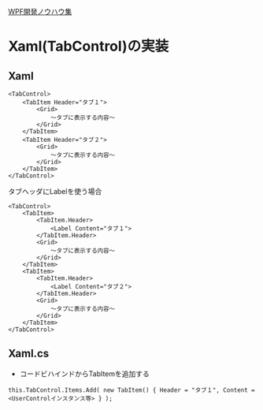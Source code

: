 [WPF開発ノウハウ集](../index.md)
# Xaml(TabControl)の実装

## Xaml

```
<TabControl>
    <TabItem Header="タブ１">
        <Grid>
            〜タブに表示する内容〜
        </Grid>
    </TabItem>
    <TabItem Header="タブ２">
        <Grid>
            〜タブに表示する内容〜
        </Grid>
    </TabItem>
</TabControl>
```

タブヘッダにLabelを使う場合
```
<TabControl>
    <TabItem>
        <TabItem.Header>
            <Label Content="タブ１">
        </TabItem.Header>
        <Grid>
            〜タブに表示する内容〜
        </Grid>
    </TabItem>
    <TabItem>
        <TabItem.Header>
            <Label Content="タブ２">
        </TabItem.Header>
        <Grid>
            〜タブに表示する内容〜
        </Grid>
    </TabItem>
</TabControl>
```

## Xaml.cs

- コードビハインドからTabItemを追加する
```
this.TabControl.Items.Add( new TabItem() { Header = "タブ１", Content = <UserControlインスタンス等> } );
```
